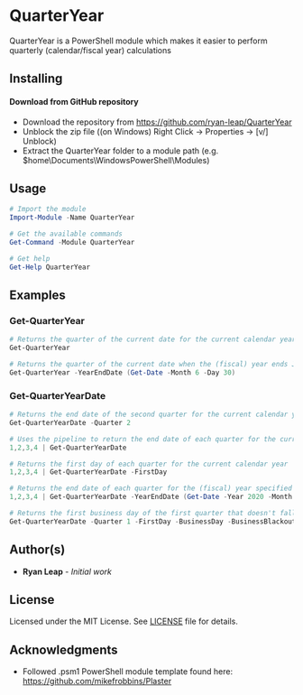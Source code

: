 # QuarterYear
QuarterYear is a PowerShell module which makes it easier to perform quarterly (calendar/fiscal year) calculations

## Installing
#### Download from GitHub repository

* Download the repository from https://github.com/ryan-leap/QuarterYear
* Unblock the zip file ((on Windows) Right Click -> Properties -> [v/] Unblock)
* Extract the QuarterYear folder to a module path (e.g. $home\Documents\WindowsPowerShell\Modules)

## Usage
```powershell
# Import the module
Import-Module -Name QuarterYear

# Get the available commands
Get-Command -Module QuarterYear

# Get help
Get-Help QuarterYear
```

## Examples
### Get-QuarterYear
```powershell
# Returns the quarter of the current date for the current calendar year
Get-QuarterYear

# Returns the quarter of the current date when the (fiscal) year ends June 30th
Get-QuarterYear -YearEndDate (Get-Date -Month 6 -Day 30)
```
### Get-QuarterYearDate
```powershell
# Returns the end date of the second quarter for the current calendar year
Get-QuarterYearDate -Quarter 2

# Uses the pipeline to return the end date of each quarter for the current calendar year
1,2,3,4 | Get-QuarterYearDate

# Returns the first day of each quarter for the current calendar year
1,2,3,4 | Get-QuarterYearDate -FirstDay

# Returns the end date of each quarter for the (fiscal) year specified
1,2,3,4 | Get-QuarterYearDate -YearEndDate (Get-Date -Year 2020 -Month 6 -Day 30)

# Returns the first business day of the first quarter that doesn't fall on one of the provided holidays (business blackout dates)
Get-QuarterYearDate -Quarter 1 -FirstDay -BusinessDay -BusinessBlackoutDate ((Get-Date -Month 1 -Day 1),(Get-Date -Month 12 -Day 25))
```

## Author(s)

* **Ryan Leap** - *Initial work*

## License

Licensed under the MIT License.  See [LICENSE](LICENSE.md) file for details.

## Acknowledgments

* Followed .psm1 PowerShell module template found here: https://github.com/mikefrobbins/Plaster
